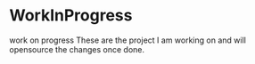 # WorkInProgress
work on progress
These are the project I am working on and will opensource the changes once done.
